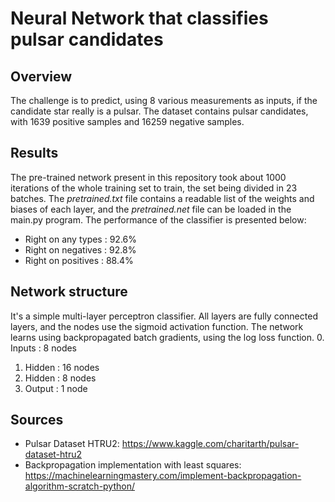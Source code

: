 # Neural Network that classifies pulsar candidates

## Overview
The challenge is to predict, using 8 various measurements as inputs, if the candidate star really is a pulsar. The dataset contains pulsar candidates, with 1639 positive samples and 16259 negative samples.

## Results
The pre-trained network present in this repository took about 1000 iterations of the whole training set to train, the set being divided in 23 batches. The *pretrained.txt* file contains a readable list of the weights and biases of each layer, and the *pretrained.net* file can be loaded in the main.py program. The performance of the classifier is presented below:
- Right on any types : 92.6%
- Right on negatives : 92.8%
- Right on positives : 88.4%

## Network structure
It's a simple multi-layer perceptron classifier. All layers are fully connected layers, and the nodes use the sigmoid activation function. The network learns using backpropagated batch gradients, using the log loss function.
0. Inputs : 8 nodes
1. Hidden : 16 nodes
2. Hidden : 8 nodes
3. Output : 1 node

## Sources
- Pulsar Dataset HTRU2: https://www.kaggle.com/charitarth/pulsar-dataset-htru2
- Backpropagation implementation with least squares: https://machinelearningmastery.com/implement-backpropagation-algorithm-scratch-python/
